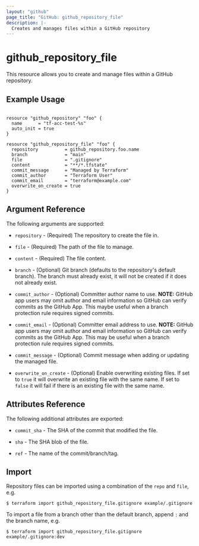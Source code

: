 ```yaml
---
layout: "github"
page_title: "GitHub: github_repository_file"
description: |-
  Creates and manages files within a GitHub repository
---
```


# github_repository_file

This resource allows you to create and manage files within a
GitHub repository.


## Example Usage

```hcl

resource "github_repository" "foo" {
  name      = "tf-acc-test-%s"
  auto_init = true
}

resource "github_repository_file" "foo" {
  repository          = github_repository.foo.name
  branch              = "main"
  file                = ".gitignore"
  content             = "**/*.tfstate"
  commit_message      = "Managed by Terraform"
  commit_author       = "Terraform User"
  commit_email        = "terraform@example.com"
  overwrite_on_create = true
}

```


## Argument Reference

The following arguments are supported:

* `repository` - (Required) The repository to create the file in.

* `file` - (Required) The path of the file to manage.

* `content` - (Required) The file content.

* `branch` - (Optional) Git branch (defaults to the repository's default branch).
  The branch must already exist, it will not be created if it does not already exist.

* `commit_author` - (Optional) Committer author name to use. **NOTE:** GitHub app users may omit author and email information so GitHub can verify commits as the GitHub App. This maybe useful when a branch protection rule requires signed commits.

* `commit_email` - (Optional) Committer email address to use. **NOTE:** GitHub app users may omit author and email information so GitHub can verify commits as the GitHub App. This may be useful when a branch protection rule requires signed commits.

* `commit_message` - (Optional) Commit message when adding or updating the managed file.

* `overwrite_on_create` - (Optional) Enable overwriting existing files. If set to `true` it will overwrite an existing file with the same name. If set to `false` it will fail if there is an existing file with the same name.

## Attributes Reference

The following additional attributes are exported:

* `commit_sha` - The SHA of the commit that modified the file.

* `sha` - The SHA blob of the file.

* `ref` - The name of the commit/branch/tag.


## Import

Repository files can be imported using a combination of the `repo` and `file`, e.g.

```
$ terraform import github_repository_file.gitignore example/.gitignore
```

To import a file from a branch other than the default branch, append `:` and the branch name, e.g.

```
$ terraform import github_repository_file.gitignore example/.gitignore:dev
```
